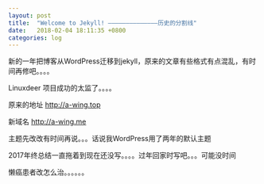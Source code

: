 ```yaml
---
layout: post
title:  "Welcome to Jekyll! ——————————————历史的分割线"
date:   2018-02-04 18:11:35 +0800
categories: log
---
```

新的一年把博客从WordPress迁移到jekyll，原来的文章有些格式有点混乱，有时间再修吧。。。。

Linuxdeer 项目成功的太监了。。。。

原来的地址 http://a-wing.top

新域名 http://a-wing.me

主题先改改有时间再说。。。话说我WordPress用了两年的默认主题

2017年终总结一直拖着到现在还没写。。。。过年回家时写吧。。。可能没时间

懒癌患者改怎么治。。。。。。
